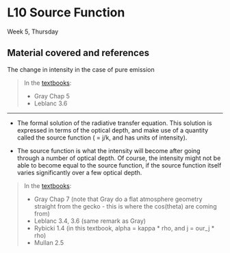 # L10 Source Function

Week 5, Thursday


## Material covered and references

The change in intensity in the case of pure emission 



> In the [textbooks](../textbooks.md):
> 
>* Gray Chap 5
>* Leblanc 3.6

---

* The formal solution of the radiative transfer equation. This solution is expressed in terms of the optical depth, and make use of a quantity called the source function ( = j/k, and has units of intensity).
 
* The source function is what the intensity will become after going through a number of optical depth. Of course, the intensity might not be able to become equal to the source function, if the source function itself varies significantly over a few optical depth. 


> In the [textbooks](../textbooks.md):
> 
>* Gray Chap 7 (note that Gray do a flat atmosphere geometry straight from the gecko - this is where the cos(theta) are coming from)
>* Leblanc 3.4, 3.6 (same remark as Gray)
>* Rybicki 1.4 (in this textbook, alpha = kappa * rho, and j = our_j * rho)
>* Mullan 2.5

